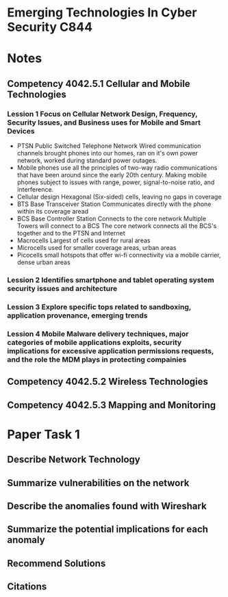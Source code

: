 # Emerging Technologies In Cyber Security C844

# Notes 
## Competency 4042.5.1 Cellular and Mobile Technologies
### Lession 1 Focus on Cellular Network Design, Frequency, Security Issues, and Business uses for Mobile and Smart Devices 
- PTSN Public Switched Telephone Network 
    Wired communication channels brought phones into our homes, ran on it's own power network, worked during standard power outages. 
- Mobile phones use all the principles of two-way radio communications that have been around since the early 20th century. 
    Making mobile phones subject to issues with range, power, signal-to-noise ratio, and interference. 
- Cellular design 
    Hexagonal (Six-sided) cells, leaving no gaps in coverage
- BTS Base Transceiver Station
    Communicates directly with the phone within its coverage aread
- BCS Base Controller Station 
    Connects to the core network
    Multiple Towers will connect to a BCS 
    The core network connects all the BCS's together and to the PTSN and Internet
- Macrocells 
    Largest of cells used for rural areas 
- Microcells 
    used for smaller coverage areas, urban areas
- Picocells 
    small hotspots that offer wi-fi connectivity via a mobile carrier, dense urban areas

### Lession 2 Identifies smartphone and tablet operating system security issues and architecture 
### Lession 3 Explore specific tops related to sandboxing, application provenance, emerging trends  
### Lession 4 Mobile Malware delivery techniques, major categories of mobile applications exploits, security implications for excessive application permissions requests, and the role the MDM plays in protecting compainies
## Competency 4042.5.2 Wireless Technologies
## Competency 4042.5.3 Mapping and Monitoring 

# Paper Task 1 
## Describe Network Technology
## Summarize vulnerabilities on the network
## Describe the anomalies found with Wireshark
## Summarize the potential implications for each anomaly
## Recommend Solutions 
## Citations 
